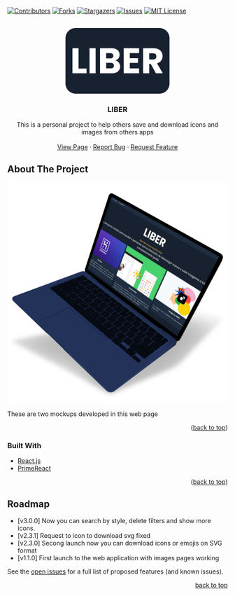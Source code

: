 <div id="top"></div>

[![Contributors][contributors-shield]][contributors-url]
[![Forks][forks-shield]][forks-url]
[![Stargazers][stars-shield]][stars-url]
[![Issues][issues-shield]][issues-url]
[![MIT License][license-shield]][license-url]

<br />
<div align="center">
  <a href="https://github.com/HectorSaldes/liber">
    <img src="./src/assets/img/Logo.png" alt="Logo" width="auto" height="150">
  </a>

<h3 align="center">LIBER</h3>

  <p align="center">
    This is a personal project to help others save and download icons and images from others apps
    <br />
    <br />
    <a href="https://hectorsaldes.github.io/liber/#/">View Page</a>
    ·
    <a href="https://github.com/HectorSaldes/liber/issues">Report Bug</a>
    ·
    <a href="https://github.com/HectorSaldes/liber/issues">Request Feature</a>
  </p>
</div>

## About The Project

[![liber Screenshot][liber-screenshot]](https://hectorsaldes.github.io/liber/#/)

These are two mockups developed in this web page

<p align="right">(<a href="#top">back to top</a>)</p>

### Built With

-   [React.js](https://reactjs.org/)
-   [PrimeReact](https://www.primefaces.org/primereact/)

<p align="right">(<a href="#top">back to top</a>)</p>

## Roadmap

-   [v3.0.0] Now you can search by style, delete filters and show more icons.
-   [v2.3.1] Request to icon to download svg fixed
-   [v2.3.0] Secong launch now you can download icons or emojis on SVG format
-   [v1.1.0] First launch to the web application with images pages working

See the [open issues](https://github.com/HectorSaldes/liber/issues) for a full list of proposed features (and known issues).

<p align="right"><a href="#top">back to top</a></p>

[contributors-shield]: https://img.shields.io/github/contributors/HectorSaldes/liber.svg?style=for-the-badge
[contributors-url]: https://github.com/HectorSaldes/liber/graphs/contributors
[forks-shield]: https://img.shields.io/github/forks/HectorSaldes/liber.svg?style=for-the-badge
[forks-url]: https://github.com/HectorSaldes/liber/network/members
[stars-shield]: https://img.shields.io/github/stars/HectorSaldes/liber.svg?style=for-the-badge
[stars-url]: https://github.com/HectorSaldes/liber/stargazers
[issues-shield]: https://img.shields.io/github/issues/HectorSaldes/liber.svg?style=for-the-badge
[issues-url]: https://github.com/HectorSaldes/liber/issues
[license-shield]: https://img.shields.io/github/license/HectorSaldes/liber.svg?style=for-the-badge
[license-url]: https://github.com/HectorSaldes/liber/blob/master/LICENSE.txt
[liber-screenshot]: ./src/assets/img/Mockup.png
